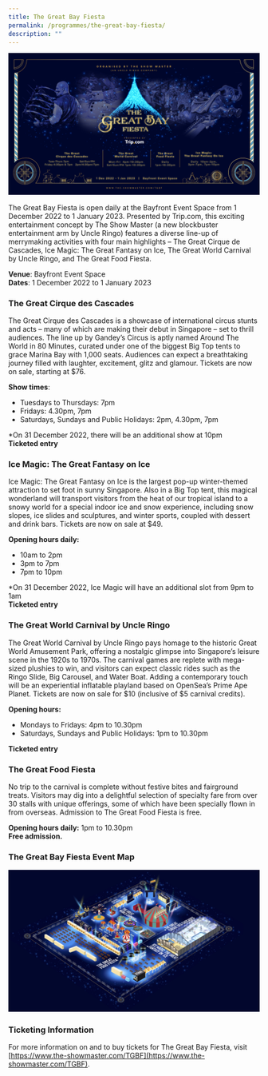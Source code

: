 ```yaml
---
title: The Great Bay Fiesta
permalink: /programmes/the-great-bay-fiesta/
description: ""
---
```

![The Great Bay Fiesta](/images/tgbf.png)

The Great Bay Fiesta is open daily at the Bayfront Event Space from 1 December 2022 to 1 January 2023. Presented by Trip.com, this exciting entertainment concept by The Show Master (a new blockbuster entertainment arm by Uncle Ringo)  features a diverse line-up of merrymaking activities with four main highlights – The Great Cirque de Cascades, Ice Magic: The Great Fantasy on Ice, The Great World Carnival by Uncle Ringo, and The Great Food Fiesta.

**Venue**: Bayfront Event Space <br>
**Dates**: 1 December 2022 to 1 January 2023

### The Great Cirque des Cascades

The Great Cirque des Cascades is a showcase of international circus stunts and acts – many of which are making their debut in Singapore – set to thrill audiences. The line up by Gandey’s Circus is aptly named Around The World in 80 Minutes, curated under one of the biggest Big Top tents to grace Marina Bay with 1,000 seats. Audiences can expect a breathtaking journey filled with laughter, excitement, glitz and glamour. Tickets are now on sale, starting at $76.

**Show times**:
- Tuesdays to Thursdays: 7pm
- Fridays: 4.30pm, 7pm
- Saturdays, Sundays and Public Holidays: 2pm, 4.30pm, 7pm <br>
<p>*On 31 December 2022, there will be an additional show at 10pm<br><b>Ticketed entry</b></p>

### Ice Magic: The Great Fantasy on Ice

Ice Magic: The Great Fantasy on Ice is the largest pop-up winter-themed attraction to set foot in sunny Singapore. Also in a Big Top tent, this magical wonderland will transport visitors from the heat of our tropical island to a snowy world for a special indoor ice and snow experience, including snow slopes, ice slides and sculptures, and winter sports, coupled with dessert and drink bars. Tickets are now on sale at $49.

**Opening hours daily:**
- 10am to 2pm
- 3pm to 7pm
- 7pm to 10pm <br>
<p>*On 31 December 2022, Ice Magic will have an additional slot from 9pm to 1am <br><b>Ticketed entry</b></p>

### The Great World Carnival by Uncle Ringo

The Great World Carnival by Uncle Ringo pays homage to the historic Great World Amusement Park, offering a nostalgic glimpse into Singapore’s leisure scene in the 1920s to 1970s. The carnival games are replete with mega-sized plushies to win, and visitors can expect classic rides such as the Ringo Slide, Big Carousel, and Water Boat. Adding a contemporary touch will be an experiential inflatable playland based on OpenSea’s Prime Ape Planet. Tickets are now on sale for $10 (inclusive of $5 carnival credits).

**Opening hours:**
- Mondays to Fridays: 4pm to 10.30pm
- Saturdays, Sundays and Public Holidays: 1pm to 10.30pm <br>
<p>
	<b>Ticketed entry</b></p>

### The Great Food Fiesta

No trip to the carnival is complete without festive bites and fairground treats. Visitors may dig into a delightful selection of specialty fare from over 30 stalls with unique offerings, some of which have been specially flown in from overseas. Admission to The Great Food Fiesta is free.

**Opening hours daily:**
1pm to 10.30pm <br>
**Free admission.**

### The Great Bay Fiesta Event Map

![Event Map](/images/tgbfmap.jpg)

### Ticketing Information

For more information on and to buy tickets for The Great Bay Fiesta, visit [https://www.the-showmaster.com/TGBF](https://www.the-showmaster.com/TGBF).